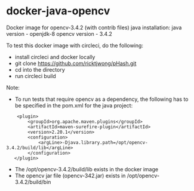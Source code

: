# docker-java-opencv
Docker image for opencv-3.4.2 (with contrib files) java installation:
java version - openjdk-8
opencv version - 3.4.2

To test this docker image with circleci, do the following:
  - install circleci and docker locally
  - git clone https://github.com/ricktjwong/pHash.git
  - cd into the directory
  - run circleci build

Note:
  - To run tests that require opencv as a dependency, the following has to be specified in the pom.xml for the java project:
  ```
      <plugin>
          <groupId>org.apache.maven.plugins</groupId>
          <artifactId>maven-surefire-plugin</artifactId>
          <version>2.20.1</version>
          <configuration>
              <argLine>-Djava.library.path=/opt/opencv-3.4.2/build/lib</argLine>
          </configuration>
     </plugin>
  ```
  - The /opt/opencv-3.4.2/build/lib exists in the docker image
  - The opencv jar file (opencv-342.jar) exists in /opt/opencv-3.4.2/build/bin
